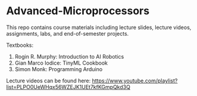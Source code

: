 # Advanced-Microprocessors
This repo contains course materials including lecture slides, lecture videos, assignments, labs, and end-of-semester projects.

Textbooks:
1. Rogin R. Murphy: Introduction to AI Robotics
2. Gian Marco Iodice: TinyML Cookbook
3.	Simon Monk: Programming Arduino

Lecture videos can be found here: https://www.youtube.com/playlist?list=PLPO0UeWHqx56WZEJK1UEt7kfKGmpQkd3Q
